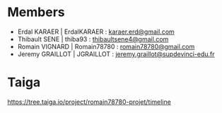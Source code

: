 # Members

- Erdal KARAER | ErdalKARAER : karaer.erd@gmail.com
- Thibault SENE | thiba93 : thibaultsene4@gmail.com
- Romain VIGNARD | Romain78780 : romain78780@gmail.com
- Jeremy GRAILLOT | JGRAILLOT : jeremy.graillot@supdevinci-edu.fr

# Taiga

https://tree.taiga.io/project/romain78780-projet/timeline
